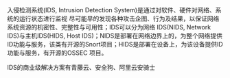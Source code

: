 入侵检测系统(IDS, Intrusion Detection System)是通过对软件、硬件对网络、系统的运行状态进行监视
尽可能早的发现各种攻击企图、行为及结果，以保证网络系统资源的机密性、完整性与可用性；IDS可以分为网络
IDS(NIDS, Network IDS)与主机IDS(HIDS, Host IDS)；NIDS是部署在网络边界上的，为整个网络提供
ID功能与服务，该类有开源的Snort项目；HIDS是部署在设备上，为该设备提供ID功能与服务，有开源的OSSEC
项目。

IDS的商业级解决方案有青藤云、安全狗、阿里云安骑士
